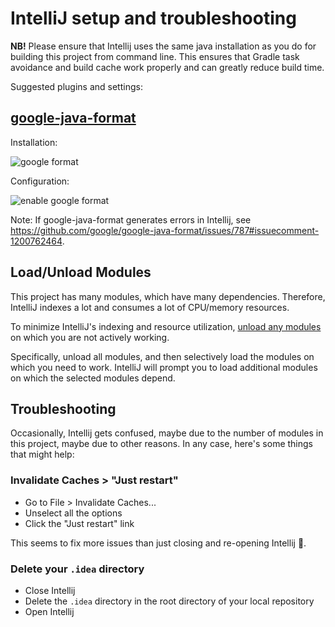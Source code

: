 # IntelliJ setup and troubleshooting

**NB!** Please ensure that Intellij uses the same java installation as you do for building this
project from command line. This ensures that Gradle task avoidance and build cache work properly and
can greatly reduce build time.

Suggested plugins and settings:

## [google-java-format](https://plugins.jetbrains.com/plugin/8527-google-java-format)

Installation:

![google format](https://user-images.githubusercontent.com/5099946/131758519-14d27c17-5fc2-4447-84b0-dbe7a7329022.png)

Configuration:

![enable google format](https://user-images.githubusercontent.com/5099946/131759832-36437aa0-a5f7-42c0-9425-8c5b45c16765.png)

Note: If google-java-format generates errors in Intellij,
see <https://github.com/google/google-java-format/issues/787#issuecomment-1200762464>.

## Load/Unload Modules

This project has many modules, which have many dependencies.
Therefore, IntelliJ indexes a lot and consumes a lot of CPU/memory resources.

To minimize IntelliJ's indexing and resource utilization,
[unload any modules](https://www.jetbrains.com/help/idea/unloading-modules.html)
on which you are not actively working.

Specifically, unload all modules, and then selectively load the modules on which you need to work.
IntelliJ will prompt you to load additional modules on which the selected modules depend.

## Troubleshooting

Occasionally, Intellij gets confused, maybe due to the number of modules in this project,
maybe due to other reasons. In any case, here's some things that might help:

### Invalidate Caches > "Just restart"

- Go to File > Invalidate Caches...
- Unselect all the options
- Click the "Just restart" link

This seems to fix more issues than just closing and re-opening Intellij :shrug:.

### Delete your `.idea` directory

- Close Intellij
- Delete the `.idea` directory in the root directory of your local repository
- Open Intellij

